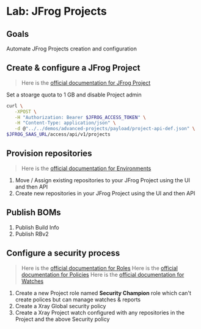 # Lab: JFrog Projects

## Goals

Automate JFrog Projects creation and configuration

## Create & configure a JFrog Project

> Here is the [official documentation for JFrog Project](https://jfrog.com/help/r/jfrog-rest-apis/projects?tocId=EdXas7XMSjSwMAunjWXA7w)

Set a stoarge quota to 1 GB and disable Project admin

```bash
curl \
   -XPOST \
   -H "Authorization: Bearer $JFROG_ACCESS_TOKEN" \
   -H "Content-Type: application/json" \
   -d @"../../demos/advanced-projects/payload/project-api-def.json" \
$JFROG_SAAS_URL/access/api/v1/projects
```

## Provision repositories

> Here is the [official documentation for Environments](https://jfrog.com/help/r/jfrog-rest-apis/environments)

1. Move / Assign existing repositories to your JFrog Project using the UI and then API
2. Create new repositories in your JFrog Project using the UI and then API

## Publish BOMs

1. Publish Build Info
2. Publish RBv2

## Configure a security process

> Here is the [official documentation for Roles](https://jfrog.com/help/r/jfrog-rest-apis/global-roles)
> Here is the [official documentation for Policies](https://jfrog.com/help/r/xray-rest-apis/policies-v2)
> Here is the [official documentation for Watches](https://jfrog.com/help/r/xray-rest-apis/watches)

1. Create a new Project role named **Security Champion** role which can't create polices but can manage watches & reports
2. Create a Xray Global security policy
3. Create a Xray Project watch configured with any repositories in the Project and the above Security policy
